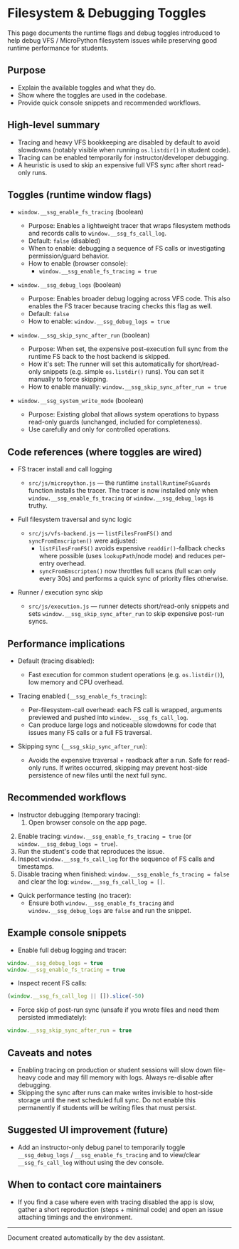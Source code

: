 # Filesystem & Debugging Toggles

This page documents the runtime flags and debug toggles introduced to help debug VFS / MicroPython filesystem issues while preserving good runtime performance for students.

## Purpose

- Explain the available toggles and what they do.
- Show where the toggles are used in the codebase.
- Provide quick console snippets and recommended workflows.

## High-level summary

- Tracing and heavy VFS bookkeeping are disabled by default to avoid slowdowns (notably visible when running `os.listdir()` in student code).
- Tracing can be enabled temporarily for instructor/developer debugging.
- A heuristic is used to skip an expensive full VFS sync after short read-only runs.

## Toggles (runtime window flags)

- `window.__ssg_enable_fs_tracing` (boolean)
  - Purpose: Enables a lightweight tracer that wraps filesystem methods and records calls to `window.__ssg_fs_call_log`.
  - Default: `false` (disabled)
  - When to enable: debugging a sequence of FS calls or investigating permission/guard behavior.
  - How to enable (browser console):
    - `window.__ssg_enable_fs_tracing = true`

- `window.__ssg_debug_logs` (boolean)
  - Purpose: Enables broader debug logging across VFS code. This also enables the FS tracer because tracing checks this flag as well.
  - Default: `false`
  - How to enable: `window.__ssg_debug_logs = true`

- `window.__ssg_skip_sync_after_run` (boolean)
  - Purpose: When set, the expensive post-execution full sync from the runtime FS back to the host backend is skipped.
  - How it's set: The runner will set this automatically for short/read-only snippets (e.g. simple `os.listdir()` runs). You can set it manually to force skipping.
  - How to enable manually: `window.__ssg_skip_sync_after_run = true`

- `window.__ssg_system_write_mode` (boolean)
  - Purpose: Existing global that allows system operations to bypass read-only guards (unchanged, included for completeness).
  - Use carefully and only for controlled operations.

## Code references (where toggles are wired)

- FS tracer install and call logging
  - `src/js/micropython.js` — the runtime `installRuntimeFsGuards` function installs the tracer. The tracer is now installed only when `window.__ssg_enable_fs_tracing` or `window.__ssg_debug_logs` is truthy.

- Full filesystem traversal and sync logic
  - `src/js/vfs-backend.js` — `listFilesFromFS()` and `syncFromEmscripten()` were adjusted:
    - `listFilesFromFS()` avoids expensive `readdir()`-fallback checks where possible (uses `lookupPath`/node mode) and reduces per-entry overhead.
    - `syncFromEmscripten()` now throttles full scans (full scan only every 30s) and performs a quick sync of priority files otherwise.

- Runner / execution sync skip
  - `src/js/execution.js` — runner detects short/read-only snippets and sets `window.__ssg_skip_sync_after_run` to skip expensive post-run syncs.

## Performance implications

- Default (tracing disabled):
  - Fast execution for common student operations (e.g. `os.listdir()`), low memory and CPU overhead.

- Tracing enabled (`__ssg_enable_fs_tracing`):
  - Per-filesystem-call overhead: each FS call is wrapped, arguments previewed and pushed into `window.__ssg_fs_call_log`.
  - Can produce large logs and noticeable slowdowns for code that issues many FS calls or a full FS traversal.

- Skipping sync (`__ssg_skip_sync_after_run`):
  - Avoids the expensive traversal + readback after a run. Safe for read-only runs. If writes occurred, skipping may prevent host-side persistence of new files until the next full sync.

## Recommended workflows

- Instructor debugging (temporary tracing):
  1. Open browser console on the app page.
 2. Enable tracing: `window.__ssg_enable_fs_tracing = true` (or `window.__ssg_debug_logs = true`).
 3. Run the student's code that reproduces the issue.
 4. Inspect `window.__ssg_fs_call_log` for the sequence of FS calls and timestamps.
 5. Disable tracing when finished: `window.__ssg_enable_fs_tracing = false` and clear the log: `window.__ssg_fs_call_log = []`.

- Quick performance testing (no tracer):
  - Ensure both `window.__ssg_enable_fs_tracing` and `window.__ssg_debug_logs` are `false` and run the snippet.

## Example console snippets

- Enable full debug logging and tracer:

```js
window.__ssg_debug_logs = true
window.__ssg_enable_fs_tracing = true
```

- Inspect recent FS calls:

```js
(window.__ssg_fs_call_log || []).slice(-50)
```

- Force skip of post-run sync (unsafe if you wrote files and need them persisted immediately):

```js
window.__ssg_skip_sync_after_run = true
```

## Caveats and notes

- Enabling tracing on production or student sessions will slow down file-heavy code and may fill memory with logs. Always re-disable after debugging.
- Skipping the sync after runs can make writes invisible to host-side storage until the next scheduled full sync. Do not enable this permanently if students will be writing files that must persist.

## Suggested UI improvement (future)

- Add an instructor-only debug panel to temporarily toggle `__ssg_debug_logs` / `__ssg_enable_fs_tracing` and to view/clear `__ssg_fs_call_log` without using the dev console.

## When to contact core maintainers

- If you find a case where even with tracing disabled the app is slow, gather a short reproduction (steps + minimal code) and open an issue attaching timings and the environment.

---

Document created automatically by the dev assistant.

